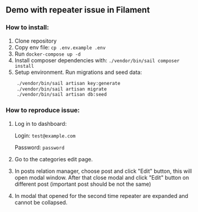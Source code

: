 ## Demo with repeater issue in Filament 
### How to install:
1. Clone repository
2. Copy env file: ``cp .env.example .env``
3. Run ``docker-compose up -d``
4. Install composer dependencies with: ``./vendor/bin/sail composer install``
5. Setup environment. Run migrations and seed data:
```bash
    ./vendor/bin/sail artisan key:generate 
    ./vendor/bin/sail artisan migrate 
    ./vendor/bin/sail artisan db:seed
```
### How to reproduce issue:
1. Log in to dashboard:

    Login: ``test@example.com``
    
    Password: ``password``
2. Go to the categories edit page.
3. In posts relation manager, choose post and click "Edit" button, this will open modal window. 
After that close modal and click "Edit" button on different post (important post should be not the same)
4. In modal that opened for the second time repeater are expanded and cannot be collapsed.